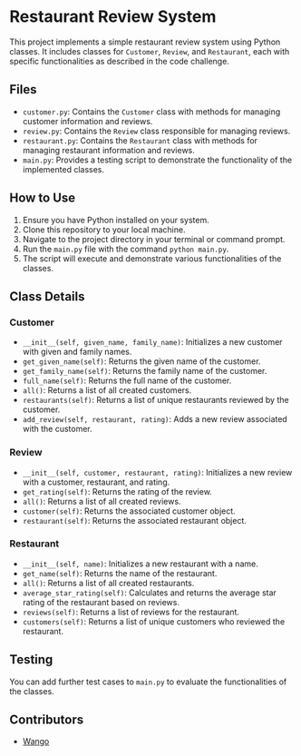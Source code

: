 # Restaurant Review System

This project implements a simple restaurant review system using Python classes. It includes classes for `Customer`, `Review`, and `Restaurant`, each with specific functionalities as described in the code challenge.

## Files

- `customer.py`: Contains the `Customer` class with methods for managing customer information and reviews.
- `review.py`: Contains the `Review` class responsible for managing reviews.
- `restaurant.py`: Contains the `Restaurant` class with methods for managing restaurant information and reviews.
- `main.py`: Provides a testing script to demonstrate the functionality of the implemented classes.

## How to Use

1. Ensure you have Python installed on your system.
2. Clone this repository to your local machine.
3. Navigate to the project directory in your terminal or command prompt.
4. Run the `main.py` file with the command `python main.py`.
5. The script will execute and demonstrate various functionalities of the classes.

## Class Details

### Customer

- `__init__(self, given_name, family_name)`: Initializes a new customer with given and family names.
- `get_given_name(self)`: Returns the given name of the customer.
- `get_family_name(self)`: Returns the family name of the customer.
- `full_name(self)`: Returns the full name of the customer.
- `all()`: Returns a list of all created customers.
- `restaurants(self)`: Returns a list of unique restaurants reviewed by the customer.
- `add_review(self, restaurant, rating)`: Adds a new review associated with the customer.

### Review

- `__init__(self, customer, restaurant, rating)`: Initializes a new review with a customer, restaurant, and rating.
- `get_rating(self)`: Returns the rating of the review.
- `all()`: Returns a list of all created reviews.
- `customer(self)`: Returns the associated customer object.
- `restaurant(self)`: Returns the associated restaurant object.

### Restaurant

- `__init__(self, name)`: Initializes a new restaurant with a name.
- `get_name(self)`: Returns the name of the restaurant.
- `all()`: Returns a list of all created restaurants.
- `average_star_rating(self)`: Calculates and returns the average star rating of the restaurant based on reviews.
- `reviews(self)`: Returns a list of reviews for the restaurant.
- `customers(self)`: Returns a list of unique customers who reviewed the restaurant.

## Testing

You can add further test cases to `main.py` to evaluate the functionalities of the classes.

## Contributors

- [Wango](https://github.com/wangozz) 


